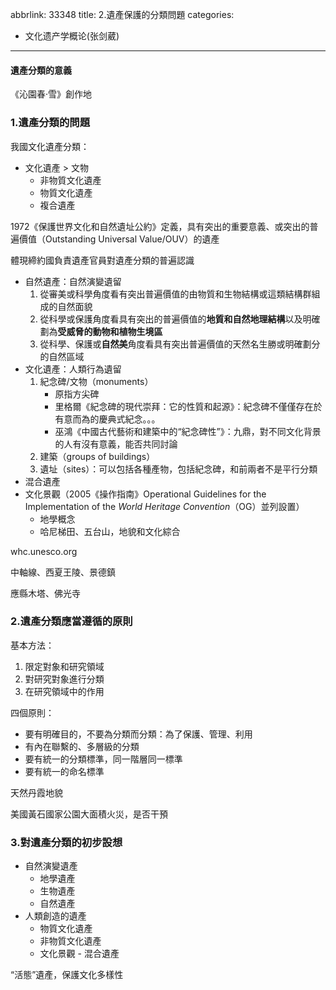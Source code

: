 abbrlink: 33348
title: 2.遺產保護的分類問題
categories:
  - 文化遗产学概论(张剑葳)
---
#### 遺產分類的意義

《沁園春·雪》創作地

### 1.遺產分類的問題

我國文化遺產分類：

- 文化遺產 > 文物
	- 非物質文化遺產
	- 物質文化遺產
	- 複合遺產

1972《保護世界文化和自然遺址公約》定義，具有突出的重要意義、或突出的普遍價值（Outstanding Universal Value/OUV）的遺產

體現締約國負責遺產官員對遺產分類的普遍認識

- 自然遺產：自然演變遺留
	1. 從審美或科學角度看有突出普遍價值的由物質和生物結構或這類結構群組成的自然面貌
	2. 從科學或保護角度看具有突出的普遍價值的**地質和自然地理結構**以及明確劃為**受威脅的動物和植物生境區**
	3. 從科學、保護或**自然美**角度看具有突出普遍價值的天然名生勝或明確劃分的自然區域
- 文化遺產：人類行為遺留
	1. 紀念碑/文物（monuments）
		- 原指方尖碑
		- 里格爾《紀念碑的現代崇拜：它的性質和起源》：紀念碑不僅僅存在於有意而為的慶典式紀念。。。
		- 巫鴻《中國古代藝術和建築中的“紀念碑性”》：九鼎，對不同文化背景的人有沒有意義，能否共同討論
	1. 建築（groups of buildings）
	2. 遺址（sites）：可以包括各種產物，包括紀念碑，和前兩者不是平行分類
- 混合遺產
- 文化景觀（2005《操作指南》Operational Guidelines for the Implementation of the *World Heritage Convention*（OG）並列設置）
	- 地學概念
	- 哈尼梯田、五台山，地貌和文化綜合

whc.unesco.org

中軸線、西夏王陵、景德鎮

應縣木塔、佛光寺

### 2.遺產分類應當遵循的原則

基本方法：

1. 限定對象和研究領域
2. 對研究對象進行分類
3. 在研究領域中的作用

四個原則：

- 要有明確目的，不要為分類而分類：為了保護、管理、利用
- 有內在聯繫的、多層級的分類
- 要有統一的分類標準，同一階層同一標準
- 要有統一的命名標準

天然丹霞地貌

美國黃石國家公園大面積火災，是否干預

### 3.對遺產分類的初步設想

- 自然演變遺產
	- 地學遺產
	- 生物遺產
	- 自然遺產
- 人類創造的遺產
	- 物質文化遺產
	- 非物質文化遺產
	- 文化景觀
- 混合遺產

“活態”遺產，保護文化多樣性